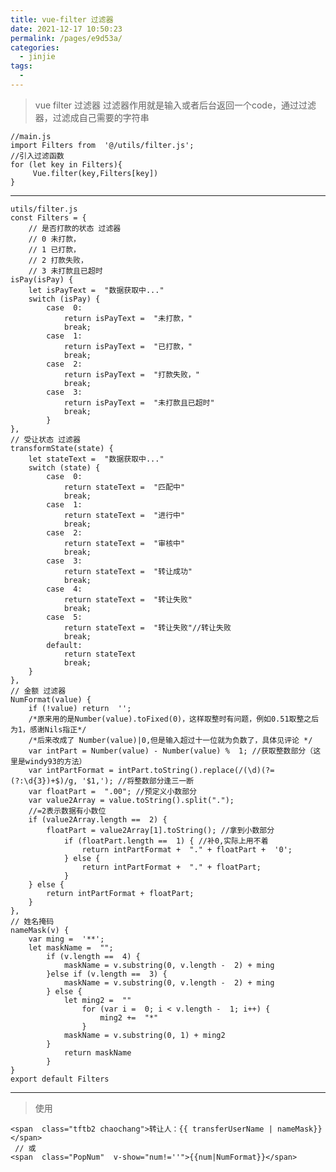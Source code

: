 ```yaml
---
title: vue-filter 过滤器
date: 2021-12-17 10:50:23
permalink: /pages/e9d53a/
categories:
  - jinjie
tags:
  - 
---
```

> vue filter 过滤器
>   过滤器作用就是输入或者后台返回一个code，通过过滤器，过滤成自己需要的字符串

    //main.js
    import Filters from  '@/utils/filter.js';
    //引入过滤函数
    for (let key in Filters){
         Vue.filter(key,Filters[key])
    }
----

    utils/filter.js
    const Filters = {
		// 是否打款的状态 过滤器
		// 0 未打款，
		// 1 已打款，
		// 2 打款失败，
		// 3 未打款且已超时
	isPay(isPay) {
		let isPayText =  "数据获取中..."
		switch (isPay) {
			case  0:
				return isPayText =  "未打款，"
				break;
			case  1:
				return isPayText =  "已打款，"
				break;
			case  2:
				return isPayText =  "打款失败，"
				break;
			case  3:
				return isPayText =  "未打款且已超时"
				break;
			}
	},
	// 受让状态 过滤器
	transformState(state) {
		let stateText =  "数据获取中..."
		switch (state) {
			case  0:
				return stateText =  "匹配中"
				break;
			case  1:
				return stateText =  "进行中"
				break;
			case  2:
				return stateText =  "审核中"
				break;
			case  3:
				return stateText =  "转让成功"
				break;
			case  4:
				return stateText =  "转让失败"
				break;
			case  5:
				return stateText =  "转让失败"//转让失败
				break;
			default:
				return stateText
				break;
		}
	},
	// 金额 过滤器
	NumFormat(value) {
		if (!value) return  '';
		/*原来用的是Number(value).toFixed(0)，这样取整时有问题，例如0.51取整之后为1，感谢Nils指正*/
		/*后来改成了 Number(value)|0,但是输入超过十一位就为负数了，具体见评论 */
		var intPart = Number(value) - Number(value) %  1; //获取整数部分（这里是windy93的方法）
		var intPartFormat = intPart.toString().replace(/(\d)(?=(?:\d{3})+$)/g, '$1,'); //将整数部分逢三一断
		var floatPart =  ".00"; //预定义小数部分
		var value2Array = value.toString().split("."); 
		//=2表示数据有小数位
		if (value2Array.length ==  2) {
			floatPart = value2Array[1].toString(); //拿到小数部分
				if (floatPart.length ==  1) { //补0,实际上用不着
					return intPartFormat +  "." + floatPart +  '0';
				} else {
					return intPartFormat +  "." + floatPart;
				}
		} else {
			return intPartFormat + floatPart;
		}
	},
	// 姓名掩码
	nameMask(v) {
		var ming =  '**';
		let maskName =  "";
			if (v.length ==  4) {
				maskName = v.substring(0, v.length -  2) + ming
			}else if (v.length ==  3) {
				maskName = v.substring(0, v.length -  2) + ming
			} else {
				let ming2 =  ""
					for (var i =  0; i < v.length -  1; i++) {
						ming2 +=  "*"
					}
				maskName = v.substring(0, 1) + ming2
			}
				return maskName
			}
	}
	export default Filters


---
> 使用

    <span  class="tftb2 chaochang">转让人：{{ transferUserName | nameMask}}</span>
     // 或
    <span  class="PopNum"  v-show="num!=''">{{num|NumFormat}}</span>

<!--stackedit_data:
eyJoaXN0b3J5IjpbLTk5NzI3MDM5MiwyMTQzMjIyODI3XX0=
-->